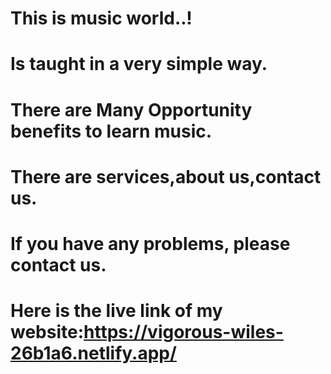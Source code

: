 # This is music world..!
# Is taught in a very simple way.
# There are Many Opportunity benefits to learn music.
# There are services,about us,contact us.
# If you have any problems, please contact us.
# Here is the live link of my website:https://vigorous-wiles-26b1a6.netlify.app/